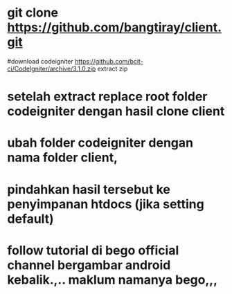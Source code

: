 # git clone https://github.com/bangtiray/client.git
#download codeigniter https://github.com/bcit-ci/CodeIgniter/archive/3.1.0.zip extract zip
# setelah extract replace root folder codeigniter dengan hasil clone client
# ubah folder codeigniter dengan nama folder client, 
# pindahkan hasil tersebut ke penyimpanan htdocs (jika setting default)
# follow tutorial di bego official channel bergambar android kebalik.,.. maklum namanya bego,,, 

